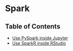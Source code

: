 # Spark

## Table of Contents

* [Use PySpark inside Jupyter](pyspark-and-jupyter.md)
* [Use SparkR inside RStudio](sparkr-and-rstudio.md)

